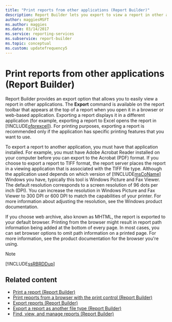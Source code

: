 ```yaml
---
title: "Print reports from other applications (Report Builder)"
description: Report Builder lets you export to view a report in other applications. For printing, export a report if the application has print features that you want to use.
author: maggiesMSFT
ms.author: maggies
ms.date: 03/14/2017
ms.service: reporting-services
ms.subservice: report-builder
ms.topic: conceptual
ms.custom: updatefrequency5
---
```

# Print reports from other applications (Report Builder)

  Report Builder provides an export option that allows you to easily view a report in other applications. The **Export** command is available on the report toolbar that appears at the top of a report when you open it in a browser or web-based application. Exporting a report displays it in a different application (for example, exporting a report to Excel opens the report in [!INCLUDE[ofprexcel](../../includes/ofprexcel-md.md)]). For printing purposes, exporting a report is recommended only if the application has specific printing features that you want to use.

To export a report to another application, you must have that application installed. For example, you must have Adobe Acrobat Reader installed on your computer before you can export to the Acrobat (PDF) format. If you choose to export a report to TIFF format, the report server places the report in a viewing application that is associated with the TIFF file type. Although the application used depends on which version of [!INCLUDE[msCoName](../../includes/msconame-md.md)] Windows you have, typically this tool is Windows Picture and Fax Viewer. The default resolution corresponds to a screen resolution of 96 dots per inch (DPI). You can increase the resolution in Windows Picture and Fax Viewer to 300 DPI or 600 DPI to match the capabilities of your printer. For more information about adjusting the resolution, see the Windows product documentation.

If you choose web archive, also known as MHTML, the report is exported to your default browser. Printing from the browser might result in report path information being added at the bottom of every page. In most cases, you can set browser options to omit path information on a printed page. For more information, see the product documentation for the browser you're using.

> [!NOTE]  
> [!INCLUDE[ssRBRDDup](../../includes/ssrbrddup-md.md)]

## Related content

- [Print a report (Report Builder)](../../reporting-services/report-builder/print-a-report-report-builder-and-ssrs.md)
- [Print reports from a browser with the print control (Report Builder)](../../reporting-services/report-builder/print-reports-from-a-browser-with-the-print-control-report-builder-and-ssrs.md)
- [Export reports (Report Builder)](../../reporting-services/report-builder/export-reports-report-builder-and-ssrs.md)
- [Export a report as another file type (Report Builder)](/previous-versions/sql/)
- [Find, view, and manage reports (Report Builder)](../../reporting-services/report-builder/finding-viewing-and-managing-reports-report-builder-and-ssrs.md)
